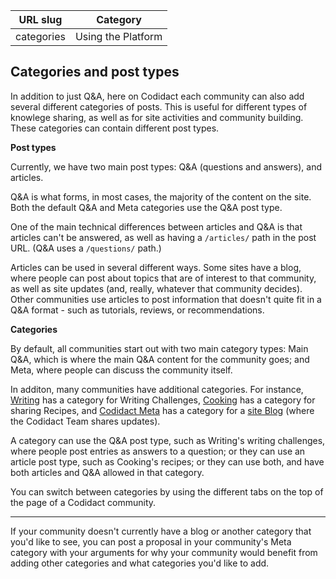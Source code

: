 | URL slug | Category |
|:--------:|:--------:|
| categories | Using the Platform |

## Categories and post types

In addition to just Q&A, here on Codidact each community can also add several different categories of posts. This is useful for different types of knowlege sharing, as well as for site activities and community building. These categories can contain different post types.

**Post types**

Currently, we have two main post types: Q&A (questions and answers), and articles.

Q&A is what forms, in most cases, the majority of the content on the site. Both the default Q&A and Meta categories use the Q&A post type.

One of the main technical differences between articles and Q&A is that articles can't be answered, as well as having a `/articles/` path in the post URL. (Q&A uses a `/questions/` path.)

Articles can be used in several different ways. Some sites have a blog, where people can post about topics that are of interest to that community, as well as site updates (and, really, whatever that community decides). Other communities use articles to post information that doesn't quite fit in a Q&A format - such as tutorials, reviews, or recommendations.

**Categories**

By default, all communities start out with two main category types: Main Q&A, which is where the main Q&A content for the community goes; and Meta, where people can discuss the community itself.

In additon, many communities have additional categories. For instance, [Writing](https://writing.codidact.com) has a category for Writing Challenges, [Cooking](https://cooking.codidact.com) has a category for sharing Recipes, and [Codidact Meta](https://meta.codidact.com) has a category for a [site Blog](https://meta.codidact.com/categories/30) (where the Codidact Team shares updates).

A category can use the Q&A post type, such as Writing's writing challenges, where people post entries as answers to a question; or they can use an article post type, such as Cooking's recipes; or they can use both, and have both articles and Q&A allowed in that category.

You can switch between categories by using the different tabs on the top of the page of a Codidact community.

---


If your community doesn't currently have a blog or another category that you'd like to see, you can post a proposal in your community's Meta category with your arguments for why your community would benefit from adding other categories and what categories you'd like to add.
